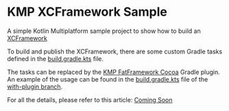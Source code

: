 # KMP XCFramework Sample 

A simple Kotlin Multiplatform sample project to show how to build an [XCFramework](https://help.apple.com/xcode/mac/11.4/#/dev544efab96)

To build and publish the XCFramework, there are some custom Gradle tasks defined in the [build.gradle.kts](https://github.com/prof18/kmp-xcframework-sample/blob/main/build.gradle.kts) file.

The tasks can be replaced by the [KMP FatFramework Cocoa](https://github.com/prof18/kmp-fatframework-cocoa) Gradle plugin.
An example of the usage can be found in the [build.gradle.kts](https://github.com/prof18/kmp-xcframework-sample/blob/with-plugin/build.gradle.kts)
file of the [with-plugin branch](https://github.com/prof18/kmp-xcframework-sample/tree/with-plugin).


For all the details, please refer to this article: [Coming Soon](https://www.marcogomiero.com/)
